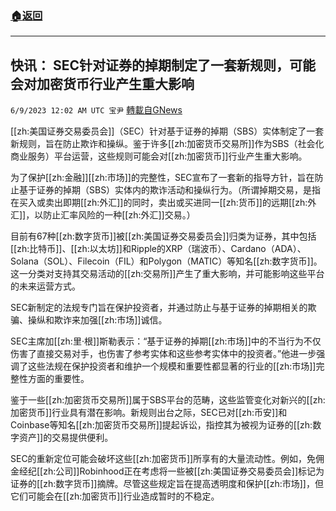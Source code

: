###  [:house:返回](README.md)
---


## 快讯： SEC针对证券的掉期制定了一套新规则，可能会对加密货币行业产生重大影响
`6/9/2023 12:02 AM UTC 宝尹` [轉載自GNews](https://gnews.org/articles/1369850)

[[zh:美国证券交易委员会]]（SEC）针对基于证券的掉期（SBS）实体制定了一套新规则，旨在防止欺诈和操纵。鉴于许多[[zh:加密货币交易所]]作为SBS（社会化商业服务）平台运营，这些规则可能会对[[zh:加密货币]]行业产生重大影响。

为了保护[[zh:金融]][[zh:市场]]的完整性，SEC宣布了一套新的指导方针，旨在防止基于证券的掉期（SBS）实体内的欺诈活动和操纵行为。（所谓掉期交易，是指在买入或卖出即期[[zh:外汇]]的同时，卖出或买进同一[[zh:货币]]的远期[[zh:外汇]]，以防止汇率风险的一种[[zh:外汇]]交易。）

目前有67种[[zh:数字货币]]被[[zh:美国证券交易委员会]]归类为证券，其中包括[[zh:比特币]]、[[zh:以太坊]]和Ripple的XRP（瑞波币）、Cardano（ADA）、Solana（SOL）、Filecoin（FIL）和Polygon（MATIC）等知名[[zh:数字货币]]。这一分类对支持其交易活动的[[zh:交易所]]产生了重大影响，并可能影响这些平台的未来运营方式。

SEC新制定的法规专门旨在保护投资者，并通过防止与基于证券的掉期相关的欺骗、操纵和欺诈来加强[[zh:市场]]诚信。

SEC主席加[[zh:里·根]]斯勒表示：“基于证券的掉期[[zh:市场]]中的不当行为不仅伤害了直接交易对手，也伤害了参考实体和这些参考实体中的投资者。”他进一步强调了这些法规在保护投资者和维护一个规模和重要性都显著的行业的[[zh:市场]]完整性方面的重要性。

鉴于一些[[zh:加密货币交易所]]属于SBS平台的范畴，这些监管变化对新兴的[[zh:加密货币]]行业具有潜在影响。新规则出台之际，SEC已对[[zh:币安]]和Coinbase等知名[[zh:加密货币交易所]]提起诉讼，指控其为被视为证券的[[zh:数字资产]]的交易提供便利。

SEC的重新定位可能会破坏这些[[zh:加密货币]]所享有的大量流动性。例如，免佣金经纪[[zh:公司]]Robinhood正在考虑将一些被[[zh:美国证券交易委员会]]标记为证券的[[zh:数字货币]]摘牌。尽管这些规定旨在提高透明度和保护[[zh:市场]]，但它们可能会在[[zh:加密货币]]行业造成暂时的不稳定。
